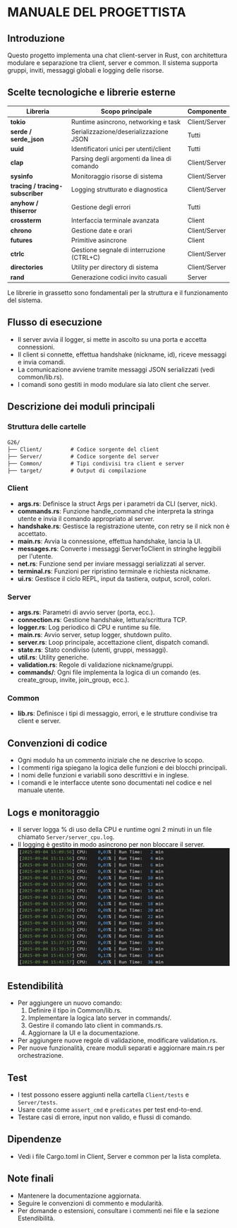 # MANUALE DEL PROGETTISTA

## Introduzione

Questo progetto implementa una chat client-server in Rust, con architettura modulare e separazione tra client, server e common. Il sistema supporta gruppi, inviti, messaggi globali e logging delle risorse.

## Scelte tecnologiche e librerie esterne

| Libreria                         | Scopo principale                            | Componente    |
| -------------------------------- | ------------------------------------------- | ------------- |
| **tokio**                        | Runtime asincrono, networking e task        | Client/Server |
| **serde / serde_json**           | Serializzazione/deserializzazione JSON      | Tutti         |
| **uuid**                         | Identificatori unici per utenti/client      | Tutti         |
| **clap**                         | Parsing degli argomenti da linea di comando | Client/Server |
| **sysinfo**                      | Monitoraggio risorse di sistema             | Client/Server |
| **tracing / tracing-subscriber** | Logging strutturato e diagnostica           | Client/Server |
| **anyhow / thiserror**           | Gestione degli errori                       | Tutti         |
| **crossterm**                    | Interfaccia terminale avanzata              | Client        |
| **chrono**                       | Gestione date e orari                       | Client/Server |
| **futures**                      | Primitive asincrone                         | Client        |
| **ctrlc**                        | Gestione segnale di interruzione (CTRL+C)   | Client/Server |
| **directories**                  | Utility per directory di sistema            | Client/Server |
| **rand**                         | Generazione codici invito casuali           | Server        |

Le librerie in grassetto sono fondamentali per la struttura e il funzionamento del sistema.

## Flusso di esecuzione

- Il server avvia il logger, si mette in ascolto su una porta e accetta connessioni.
- Il client si connette, effettua handshake (nickname, id), riceve messaggi e invia comandi.
- La comunicazione avviene tramite messaggi JSON serializzati (vedi common/lib.rs).
- I comandi sono gestiti in modo modulare sia lato client che server.

## Descrizione dei moduli principali

### Struttura delle cartelle

```
G26/
├── Client/         # Codice sorgente del client
├── Server/         # Codice sorgente del server
├── Common/         # Tipi condivisi tra client e server
├── target/         # Output di compilazione
```

### Client

- **args.rs**: Definisce la struct Args per i parametri da CLI (server, nick).
- **commands.rs**: Funzione handle_command che interpreta la stringa utente e invia il comando appropriato al server.
- **handshake.rs**: Gestisce la registrazione utente, con retry se il nick non è accettato.
- **main.rs**: Avvia la connessione, effettua handshake, lancia la UI.
- **messages.rs**: Converte i messaggi ServerToClient in stringhe leggibili per l'utente.
- **net.rs**: Funzione send per inviare messaggi serializzati al server.
- **terminal.rs**: Funzioni per ripristino terminale e richiesta nickname.
- **ui.rs**: Gestisce il ciclo REPL, input da tastiera, output, scroll, colori.

### Server

- **args.rs**: Parametri di avvio server (porta, ecc.).
- **connection.rs**: Gestione handshake, lettura/scrittura TCP.
- **logger.rs**: Log periodico di CPU e runtime su file.
- **main.rs**: Avvio server, setup logger, shutdown pulito.
- **server.rs**: Loop principale, accettazione client, dispatch comandi.
- **state.rs**: Stato condiviso (utenti, gruppi, messaggi).
- **util.rs**: Utility generiche.
- **validation.rs**: Regole di validazione nickname/gruppi.
- **commands/**: Ogni file implementa la logica di un comando (es. create_group, invite, join_group, ecc.).

### Common

- **lib.rs**: Definisce i tipi di messaggio, errori, e le strutture condivise tra client e server.

## Convenzioni di codice

- Ogni modulo ha un commento iniziale che ne descrive lo scopo.
- I commenti riga spiegano la logica delle funzioni e dei blocchi principali.
- I nomi delle funzioni e variabili sono descrittivi e in inglese.
- I comandi e le interfacce utente sono documentati nel codice e nel manuale utente.

## Logs e monitoraggio

- Il server logga % di uso della CPU e runtime ogni 2 minuti in un file chiamato `Server/server_cpu.log`.
- Il logging è gestito in modo asincrono per non bloccare il server.
  ![Esempio logger](/Documentation/imgs/esempio_logs.png)

## Estendibilità

- Per aggiungere un nuovo comando:
  1. Definire il tipo in Common/lib.rs.
  2. Implementare la logica lato server in commands/.
  3. Gestire il comando lato client in commands.rs.
  4. Aggiornare la UI e la documentazione.
- Per aggiungere nuove regole di validazione, modificare validation.rs.
- Per nuove funzionalità, creare moduli separati e aggiornare main.rs per orchestrazione.

## Test

- I test possono essere aggiunti nella cartella `Client/tests` e `Server/tests`.
- Usare crate come `assert_cmd` e `predicates` per test end-to-end.
- Testare casi di errore, input non valido, e flussi di comando.

## Dipendenze

- Vedi i file Cargo.toml in Client, Server e common per la lista completa.

## Note finali

- Mantenere la documentazione aggiornata.
- Seguire le convenzioni di commento e modularità.
- Per domande o estensioni, consultare i commenti nei file e la sezione Estendibilità.
